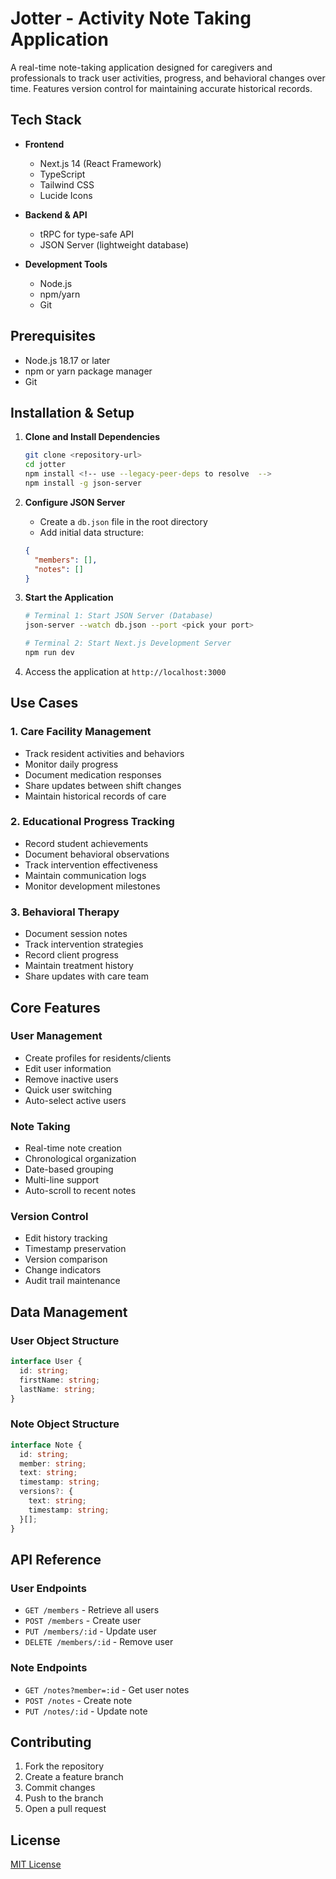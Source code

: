 # Jotter - Activity Note Taking Application

A real-time note-taking application designed for caregivers and professionals to track user activities, progress, and behavioral changes over time. Features version control for maintaining accurate historical records.

## Tech Stack

- **Frontend**
  - Next.js 14 (React Framework)
  - TypeScript
  - Tailwind CSS
  - Lucide Icons

- **Backend & API**
  - tRPC for type-safe API
  - JSON Server (lightweight database)

- **Development Tools**
  - Node.js
  - npm/yarn
  - Git

## Prerequisites

- Node.js 18.17 or later
- npm or yarn package manager
- Git

## Installation & Setup

1. **Clone and Install Dependencies**
   ```bash
   git clone <repository-url>
   cd jotter
   npm install <!-- use --legacy-peer-deps to resolve  -->
   npm install -g json-server
   ```

2. **Configure JSON Server**
   - Create a `db.json` file in the root directory
   - Add initial data structure:
   ```json
   {
     "members": [],
     "notes": []
   }
   ```

3. **Start the Application**
   ```bash
   # Terminal 1: Start JSON Server (Database)
   json-server --watch db.json --port <pick your port>

   # Terminal 2: Start Next.js Development Server
   npm run dev
   ```

4. Access the application at `http://localhost:3000`

## Use Cases

### 1. Care Facility Management
- Track resident activities and behaviors
- Monitor daily progress
- Document medication responses
- Share updates between shift changes
- Maintain historical records of care

### 2. Educational Progress Tracking
- Record student achievements
- Document behavioral observations
- Track intervention effectiveness
- Maintain communication logs
- Monitor development milestones

### 3. Behavioral Therapy
- Document session notes
- Track intervention strategies
- Record client progress
- Maintain treatment history
- Share updates with care team

## Core Features

### User Management
- Create profiles for residents/clients
- Edit user information
- Remove inactive users
- Quick user switching
- Auto-select active users

### Note Taking
- Real-time note creation
- Chronological organization
- Date-based grouping
- Multi-line support
- Auto-scroll to recent notes

### Version Control
- Edit history tracking
- Timestamp preservation
- Version comparison
- Change indicators
- Audit trail maintenance

## Data Management

### User Object Structure
```typescript
interface User {
  id: string;
  firstName: string;
  lastName: string;
}
```

### Note Object Structure
```typescript
interface Note {
  id: string;
  member: string;
  text: string;
  timestamp: string;
  versions?: {
    text: string;
    timestamp: string;
  }[];
}
```

## API Reference

### User Endpoints
- `GET /members` - Retrieve all users
- `POST /members` - Create user
- `PUT /members/:id` - Update user
- `DELETE /members/:id` - Remove user

### Note Endpoints
- `GET /notes?member=:id` - Get user notes
- `POST /notes` - Create note
- `PUT /notes/:id` - Update note

## Contributing

1. Fork the repository
2. Create a feature branch
3. Commit changes
4. Push to the branch
5. Open a pull request

## License

[MIT License](LICENSE) 
